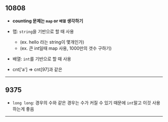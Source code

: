 ## 10808
- **counting 문제는 `map` or `배열` 생각하기**
- 맵: `string`을 기반으로 할 때 사용
    - (ex. hello 라는 string이 몇개인가)
    - (ex. 큰 int일때 map 사용, 1000만의 갯수 구하기)
- 배열: `int`를 기반으로 할 때 사용

- cnt['a'] => cnt[97]과 같은 

---
## 9375
- `long long`: 경우의 수와 같은 경우는 수가 커질 수 있기 때문에 `int`말고 이것 사용하는게 좋음

---

